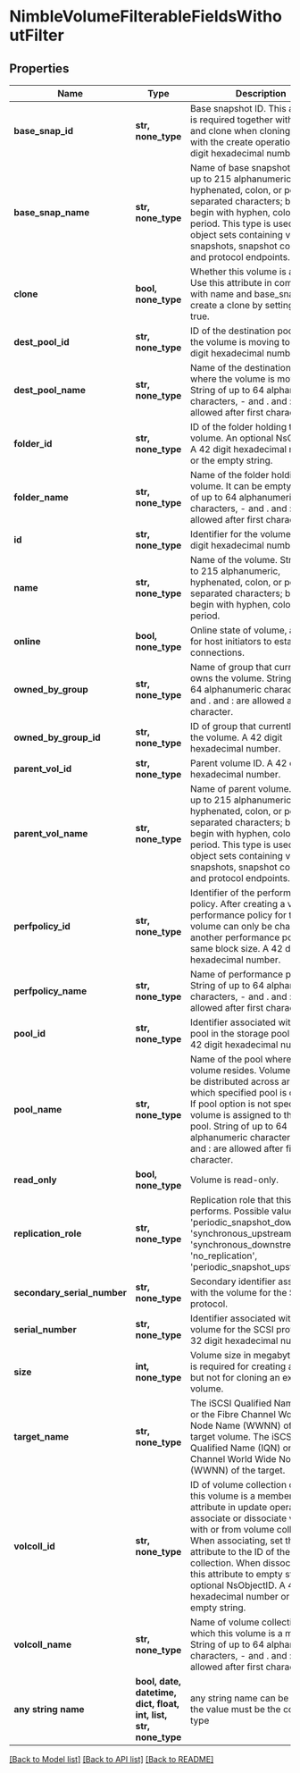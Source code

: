 # NimbleVolumeFilterableFieldsWithoutFilter


## Properties
Name | Type | Description | Notes
------------ | ------------- | ------------- | -------------
**base_snap_id** | **str, none_type** | Base snapshot ID. This attribute is required together with name and clone when cloning a volume with the create operation. A 42 digit hexadecimal number. | [optional] 
**base_snap_name** | **str, none_type** | Name of base snapshot. String of up to 215 alphanumeric, hyphenated, colon, or period-separated characters; but cannot begin with hyphen, colon or period. This type is used for object sets containing volumes, snapshots, snapshot collections and protocol endpoints. | [optional] 
**clone** | **bool, none_type** | Whether this volume is a clone. Use this attribute in combination with name and base_snap_id to create a clone by setting clone &#x3D; true. | [optional] 
**dest_pool_id** | **str, none_type** | ID of the destination pool where the volume is moving to. A 42 digit hexadecimal number. | [optional] 
**dest_pool_name** | **str, none_type** | Name of the destination pool where the volume is moving to. String of up to 64 alphanumeric characters, - and . and : are allowed after first character. | [optional] 
**folder_id** | **str, none_type** | ID of the folder holding this volume. An optional NsObjectID. A 42 digit hexadecimal number or the empty string. | [optional] 
**folder_name** | **str, none_type** | Name of the folder holding this volume. It can be empty. String of up to 64 alphanumeric characters, - and . and : are allowed after first character. | [optional] 
**id** | **str, none_type** | Identifier for the volume. A 42 digit hexadecimal number. | [optional] 
**name** | **str, none_type** | Name of the volume. String of up to 215 alphanumeric, hyphenated, colon, or period-separated characters; but cannot begin with hyphen, colon or period. | [optional] 
**online** | **bool, none_type** | Online state of volume, available for host initiators to establish connections. | [optional] 
**owned_by_group** | **str, none_type** | Name of group that currently owns the volume. String of up to 64 alphanumeric characters, - and . and : are allowed after first character. | [optional] 
**owned_by_group_id** | **str, none_type** | ID of group that currently owns the volume. A 42 digit hexadecimal number. | [optional] 
**parent_vol_id** | **str, none_type** | Parent volume ID. A 42 digit hexadecimal number. | [optional] 
**parent_vol_name** | **str, none_type** | Name of parent volume. String of up to 215 alphanumeric, hyphenated, colon, or period-separated characters; but cannot begin with hyphen, colon or period. This type is used for object sets containing volumes, snapshots, snapshot collections and protocol endpoints. | [optional] 
**perfpolicy_id** | **str, none_type** | Identifier of the performance policy. After creating a volume, performance policy for the volume can only be changed to another performance policy with same block size. A 42 digit hexadecimal number. | [optional] 
**perfpolicy_name** | **str, none_type** | Name of performance policy. String of up to 64 alphanumeric characters, - and . and : are allowed after first character. | [optional] 
**pool_id** | **str, none_type** | Identifier associated with the pool in the storage pool table. A 42 digit hexadecimal number. | [optional] 
**pool_name** | **str, none_type** | Name of the pool where the volume resides. Volume data will be distributed across arrays over which specified pool is defined. If pool option is not specified, volume is assigned to the default pool. String of up to 64 alphanumeric characters, - and . and : are allowed after first character. | [optional] 
**read_only** | **bool, none_type** | Volume is read-only. | [optional] 
**replication_role** | **str, none_type** | Replication role that this volume performs. Possible values: &#39;periodic_snapshot_downstream&#39;, &#39;synchronous_upstream&#39;, &#39;synchronous_downstream&#39;, &#39;no_replication&#39;, &#39;periodic_snapshot_upstream&#39;. | [optional] 
**secondary_serial_number** | **str, none_type** | Secondary identifier associated with the volume for the SCSI protocol. | [optional] 
**serial_number** | **str, none_type** | Identifier associated with the volume for the SCSI protocol. A 32 digit hexadecimal number. | [optional] 
**size** | **int, none_type** | Volume size in megabytes. Size is required for creating a volume but not for cloning an existing volume. | [optional] 
**target_name** | **str, none_type** | The iSCSI Qualified Name (IQN) or the Fibre Channel World Wide Node Name (WWNN) of the target volume. The iSCSI Qualified Name (IQN) or the Fibre Channel World Wide Node Name (WWNN) of the target. | [optional] 
**volcoll_id** | **str, none_type** | ID of volume collection of which this volume is a member. Use this attribute in update operation to associate or dissociate volumes with or from volume collections. When associating, set this attribute to the ID of the volume collection. When dissociating, set this attribute to empty string. An optional NsObjectID. A 42 digit hexadecimal number or the empty string. | [optional] 
**volcoll_name** | **str, none_type** | Name of volume collection of which this volume is a member. String of up to 64 alphanumeric characters, - and . and : are allowed after first character. | [optional] 
**any string name** | **bool, date, datetime, dict, float, int, list, str, none_type** | any string name can be used but the value must be the correct type | [optional]

[[Back to Model list]](../README.md#documentation-for-models) [[Back to API list]](../README.md#documentation-for-api-endpoints) [[Back to README]](../README.md)


